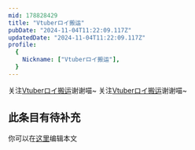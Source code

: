 ```yaml
---
mid: 178828429
title: "Vtuberロイ搬运"
pubDate: "2024-11-04T11:22:09.117Z"
updatedDate: "2024-11-04T11:22:09.117Z"
profile:
  {
    Nickname: ["Vtuberロイ搬运"],
  }
---
```


关注[Vtuberロイ搬运](https://space.bilibili.com/178828429)谢谢喵~ 关注[Vtuberロイ搬运](https://space.bilibili.com/178828429)谢谢喵~

## 此条目有待补充
你可以在[这里](https://github.com/Yuhanawa/VTuber.ICU/edit/master/src/content/v/Vtuberロイ搬运/index.md)编辑本文
